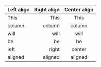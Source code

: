 | Left align | Right align | Center align |
|:-----------|------------:|:------------:|
| This | This | This |
| column | column | column |
| will | will | will |
| be | be | be |
| left | right | center |
| aligned | aligned | aligned |
